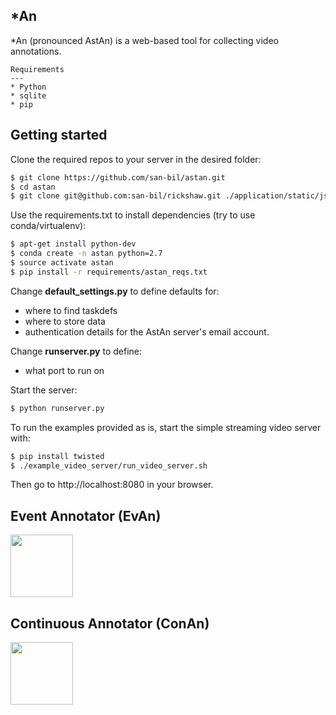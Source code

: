 *An
---

*An (pronounced AstAn) is a web-based tool for collecting video annotations.

~~~
Requirements
---
* Python
* sqlite
* pip
~~~
Getting started
---

Clone the required repos to your server in the desired folder:

~~~ sh
$ git clone https://github.com/san-bil/astan.git
$ cd astan
$ git clone git@github.com:san-bil/rickshaw.git ./application/static/js/rickshaw
~~~

Use the requirements.txt to install dependencies (try to use conda/virtualenv):

~~~ sh
$ apt-get install python-dev
$ conda create -n astan python=2.7
$ source activate astan
$ pip install -r requirements/astan_reqs.txt
~~~

Change **default_settings.py** to define defaults for:
* where to find taskdefs
* where to store data
* authentication details for the AstAn server's email account.

Change **runserver.py** to define:
* what port to run on


Start the server:
~~~ sh
$ python runserver.py
~~~

To run the examples provided as is, start the simple streaming video server with:
~~~ sh
$ pip install twisted
$ ./example_video_server/run_video_server.sh
~~~

Then go to http://localhost:8080 in your browser.

Event Annotator (EvAn)
---
<img src="https://cloud.githubusercontent.com/assets/1110545/20281290/daf9406a-aaa7-11e6-8d9d-5e237e21a5e6.png" style="width:100; height:100"/>

Continuous Annotator (ConAn)
---
<img src="https://cloud.githubusercontent.com/assets/1110545/20281291/dafccbcc-aaa7-11e6-9b80-31e77e9caadc.png" style="width:100; height:100"/>
